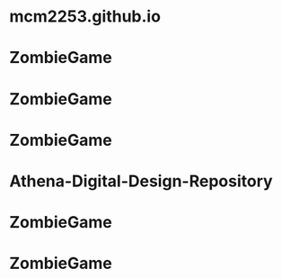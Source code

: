 # mcm2253.github.io
# ZombieGame
# ZombieGame
# ZombieGame
# Athena-Digital-Design-Repository
# ZombieGame
# ZombieGame
